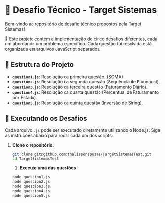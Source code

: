 # 🧩 Desafio Técnico - Target Sistemas

Bem-vindo ao repositório do desafio técnico propostos pela Target Sistemas!

🚀 Este projeto contém a implementação de cinco desafios diferentes, cada um abordando um problema específico. Cada questão foi resolvida está organizada em arquivos JavaScript separados.

## 📂 Estrutura do Projeto

- **`question1.js`**: Resolução da primeira questão. (SOMA)
- **`question2.js`**: Resolução da segunda questão (Sequência de Fibonacci).
- **`question3.js`**: Resolução da terceira questão (Faturamento Diário).
- **`question4.js`**: Resolução da quarta questão (Percentual de Faturamento por Estado).
- **`question5.js`**: Resolução da quinta questão (Inversão de String).

## 🚀 Executando os Desafios

Cada arquivo `.js` pode ser executado diretamente utilizando o Node.js. Siga as instruções abaixo para rodar cada um dos scripts:

1. **Clone o repositório:**

   ```bash
   git clone git@github.com:thalissonsouzas/TargetSistemasTest.git
   cd TargetSistemasTest

   ```

   1. **Execute uma das questões**

   ```bash
   node question1.js
   node question2.js
   node question3.js
   node question4.js
   node question5.js
   ```
